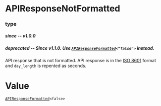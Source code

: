 # APIResponseNotFormatted
### type
##### since -- v1.0.0
##### deprecated -- Since v1.1.0. Use [`APIResponseFormatted`](./APIResponseFormatted.html)`<"false">` instead.
API response that is not formatted. API response is in the [ISO 8601](https://en.wikipedia.org/wiki/ISO_8601) format and `day_length` is repented as seconds.

# Value
[`APIResponseFormatted`](./APIResponseFormatted.html)`<false>`